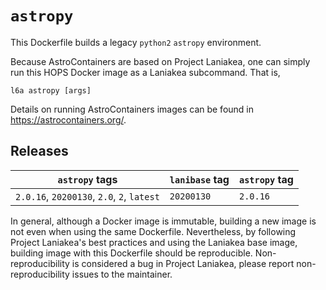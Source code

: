 # `astropy`

This Dockerfile builds a legacy `python2` `astropy` environment.

Because AstroContainers are based on Project Laniakea, one can simply
run this HOPS Docker image as a Laniakea subcommand.
That is,

    l6a astropy [args]

Details on running AstroContainers images can be found in
https://astrocontainers.org/.

## Releases

`astropy` tags | `lanibase` tag | `astropy` tag
--- | --- | ---
`2.0.16`, `20200130`, `2.0`, `2`, `latest` | `20200130` | `2.0.16`

In general, although a Docker image is immutable, building a new image
is not even when using the same Dockerfile.
Nevertheless, by following Project Laniakea's best practices and using
the Laniakea base image, building image with this Dockerfile should be
reproducible.
Non-reproducibility is considered a bug in Project Laniakea, please
report non-reproducibility issues to the maintainer.
